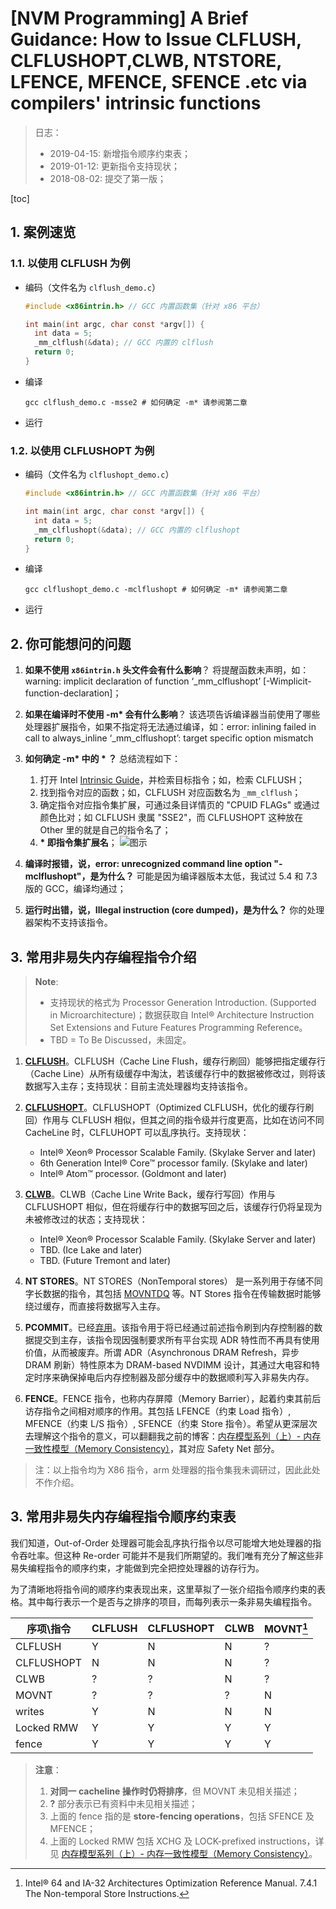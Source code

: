 # [NVM Programming] A Brief Guidance: How to Issue CLFLUSH, CLFLUSHOPT,CLWB, NTSTORE, LFENCE, MFENCE, SFENCE .etc via compilers' intrinsic functions 

> 日志：
> 
> - 2019-04-15: 新增指令顺序约束表；
> - 2019-01-12: 更新指令支持现状；
> - 2018-08-02: 提交了第一版；

[toc]

## 1. 案例速览

### 1.1. 以使用 CLFLUSH 为例

- 编码（文件名为 `clflush_demo.c`）
  ```c
  #include <x86intrin.h> // GCC 内置函数集（针对 x86 平台）

  int main(int argc, char const *argv[]) {
    int data = 5;
    _mm_clflush(&data); // GCC 内置的 clflush
    return 0;
  }
  ```
- 编译
  ```shell
  gcc clflush_demo.c -msse2 # 如何确定 -m* 请参阅第二章
  ```
- 运行

### 1.2. 以使用 CLFLUSHOPT 为例

- 编码（文件名为 `clflushopt_demo.c`）
  ```c
  #include <x86intrin.h> // GCC 内置函数集（针对 x86 平台）

  int main(int argc, char const *argv[]) {
    int data = 5;
    _mm_clflushopt(&data); // GCC 内置的 clflushopt
    return 0;
  }
  ```
- 编译
  ```shell
  gcc clflushopt_demo.c -mclflushopt # 如何确定 -m* 请参阅第二章
  ```
- 运行

## 2. 你可能想问的问题

1. **如果不使用 `x86intrin.h` 头文件会有什么影响**？
  将提醒函数未声明，如：warning: implicit declaration of function ‘_mm_clflushopt’ [-Wimplicit-function-declaration]；
1. **如果在编译时不使用 -m\* 会有什么影响**？
  该选项告诉编译器当前使用了哪些处理器扩展指令，如果不指定将无法通过编译，如：error: inlining failed in call to always_inline ‘_mm_clflushopt’: target specific option mismatch
1. **如何确定 -m\* 中的 \* ？**
  总结流程如下：
  
   1. 打开 Intel [Intrinsic Guide](https://software.intel.com/sites/landingpage/IntrinsicsGuide)，并检索目标指令；如，检索 CLFLUSH；
   2. 找到指令对应的函数；如，CLFLUSH 对应函数名为 `_mm_clflush`；
   3. 确定指令对应指令集扩展，可通过条目详情页的 "CPUID FLAGs" 或通过颜色比对；如 CLFLUSH 隶属 "SSE2"，而 CLFLUSHOPT 这种放在 Other 里的就是自己的指令名了；
   4. **\* 即指令集扩展名**；
    ![图示](https://img-blog.csdn.net/20180802163229679?watermark/2/text/aHR0cHM6Ly9ibG9nLmNzZG4ubmV0L21hb2tlbG9uZzk1/font/5a6L5L2T/fontsize/400/fill/I0JBQkFCMA==/dissolve/70)
1. **编译时报错，说，error: unrecognized command line option "-mclflushopt"，是为什么？**
  可能是因为编译器版本太低，我试过 5.4 和 7.3 版的 GCC，编译均通过；
1. **运行时出错，说，Illegal instruction (core dumped)，是为什么？**
  你的处理器架构不支持该指令。

## 3. 常用非易失内存编程指令介绍

> **Note**: 
> * 支持现状的格式为 Processor Generation Introduction. (Supported in Microarchitecture)；数据获取自 Intel® Architecture Instruction Set Extensions and Future Features Programming Reference。
> * TBD = To Be Discussed，未固定。

1. **[CLFLUSH](http://www.felixcloutier.com/x86/CLFLUSH.html)**。CLFLUSH（Cache Line Flush，缓存行刷回）能够把指定缓存行（Cache Line）从所有级缓存中淘汰，若该缓存行中的数据被修改过，则将该数据写入主存；支持现状：目前主流处理器均支持该指令。
3. **[CLFLUSHOPT](https://hjlebbink.github.io/x86doc/html/CLFLUSHOPT.html)**。CLFLUSHOPT（Optimized CLFLUSH，优化的缓存行刷回）作用与 CLFLUSH 相似，但其之间的指令级并行度更高，比如在访问不同 CacheLine 时，CLFLUHOPT 可以乱序执行。支持现状：
   * Intel® Xeon® Processor Scalable Family. (Skylake Server and later)
   * 6th Generation Intel® Core™ processor family. (Skylake and later)
   * Intel® Atom™ processor. (Goldmont and later)
   	
4. **[CLWB](https://github.com/HJLebbink/asm-dude/wiki/CLWB)**。CLWB（Cache Line Write Back，缓存行写回）作用与 CLFLUSHOPT 相似，但在将缓存行中的数据写回之后，该缓存行仍将呈现为未被修改过的状态；支持现状：
   * Intel® Xeon® Processor Scalable Family. (Skylake Server and later)
   * TBD. (Ice Lake and later)
   * TBD. (Future Tremont and later)
5. **NT STORES**。NT STORES（Non­Temporal stores） 是一系列用于存储不同字长数据的指令，其包括 [MOVNTDQ](https://github.com/HJLebbink/asm-dude/wiki/MOVNTDQ) 等。NT Stores 指令在传输数据时能够绕过缓存，而直接将数据写入主存。
6. **PCOMMIT**。已经[弃用](https://software.intel.com/en-us/blogs/2016/09/12/deprecate-pcommit-instruction)。该指令用于将已经通过前述指令刷到内存控制器的数据提交到主存，该指令现因强制要求所有平台实现 ADR 特性而不再具有使用价值，从而被废弃。所谓 ADR（Asynchronous DRAM Refresh，异步 DRAM 刷新）特性原本为 DRAM-based NVDIMM 设计，其通过大电容和特定时序来确保掉电后内存控制器及部分缓存中的数据顺利写入非易失内存。
7. **FENCE**。FENCE 指令，也称内存屏障（Memory Barrier），起着约束其前后访存指令之间相对顺序的作用。其包括 LFENCE（约束 Load 指令）, MFENCE（约束 L/S 指令）, SFENCE（约束 Store 指令）。希望从更深层次去理解这个指令的意义，可以翻翻我之前的博客：[内存模型系列（上）- 内存一致性模型（Memory Consistency）](https://blog.csdn.net/maokelong95/article/details/80727952)，其对应 Safety Net 部分。

> 注：以上指令均为 X86 指令，arm 处理器的指令集我未调研过，因此此处不作介绍。

## 3. 常用非易失内存编程指令顺序约束表 

我们知道，Out-of-Order 处理器可能会乱序执行指令以尽可能增大地处理器的指令吞吐率。但这种 Re-order 可能并不是我们所期望的。我们唯有充分了解这些非易失编程指令的顺序约束，才能做到完全把控处理器的访存行为。

为了清晰地将指令间的顺序约束表现出来，这里草拟了一张介绍指令顺序约束的表格。其中每行表示一个是否与之排序的项目，而每列表示一条非易失编程指令。

| 序项\指令  | CLFLUSH | CLFLUSHOPT | CLWB | MOVNT[^1] |
| ---------- | ------- | ---------- | ---- | ----- |
| CLFLUSH    | Y       | N          | N    | ?     |
| CLFLUSHOPT | N       | N          | N    | ?     |
| CLWB       | ?       | ?          | N    | ?     |
| MOVNT      | ?       | ?          | ?    | N     |
| writes     | Y       | N          | N    | N     |
| Locked RMW | Y       | Y          | Y    | Y     |
| fence      | Y       | Y          | Y    | Y     |

> **注意**：
> 1. **对同一 cacheline 操作时仍将排序**，但 MOVNT 未见相关描述；
> 1. **?** 部分表示已有资料中未见相关描述；
> 1. 上面的 fence 指的是 **store-fencing operations**，包括 SFENCE 及 MFENCE；
> 1. 上面的 Locked RMW 包括 XCHG 及 LOCK-prefixed instructions，详见 [内存模型系列（上）- 内存一致性模型（Memory Consistency）](https://blog.csdn.net/maokelong95/article/details/80727952)。

[^1]: Intel® 64 and IA-32 Architectures Optimization Reference Manual. 7.4.1 The Non-temporal Store Instructions.
